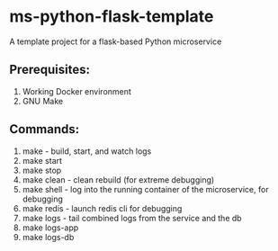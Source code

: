 # ms-python-flask-template
A template project for a flask-based Python microservice

## Prerequisites:

1. Working Docker environment
2. GNU Make

## Commands:

1. make  - build, start, and watch logs
2. make start
3. make stop
4. make clean - clean rebuild (for extreme debugging)
5. make shell - log into the running container of the microservice, for debugging
6. make redis - launch redis cli for debugging
7. make logs - tail combined logs from the service and the db
8. make logs-app
9. make logs-db 
